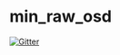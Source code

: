 # min_raw_osd

[![Gitter](https://badges.gitter.im/Join%20Chat.svg)](https://gitter.im/UncleRus/min_raw_osd?utm_source=badge&utm_medium=badge&utm_campaign=pr-badge&utm_content=badge)